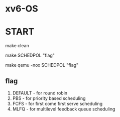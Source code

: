 # xv6-OS
# START
make clean

make SCHEDPOL "flag"

make qemu -nox SCHEDPOL "flag"
## flag
1. DEFAULT - for round robin
2. PBS     - for priority based scheduling
3. FCFS    - for first come first serve scheduling
4. MLFQ    - for multilevel feedback queue scheduling
